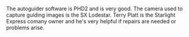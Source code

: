 The autoguider software is PHD2 and is very good. The camera used to capture guiding images is the SX Lodestar. Terry Platt is the Starlight Express comany owner and he's very helpful if repairs are needed or problems arise.

